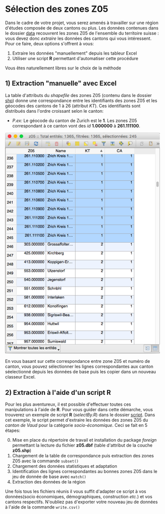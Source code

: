 # Sélection des zones Z05

Dans le cadre de votre projet, vous serez amenés à travailler sur une région d'études composée de deux cantons ou plus. Les données contenues dans le dossier [data](../../data/stats) recouvrent les zones Z05 de l'ensemble du territoire suisse : vous devez donc *extraire* les données des cantons qui vous intéressent. Pour ce faire, deux options s'offrent à vous:

1. Extraire les données "manuellement" depuis les tableur Excel
2. Utiliser une script **R** permettant d'automatiser cette procédure

Vous êtes naturellement libres sur le choix de la méthode

## 1) Extraction "manuelle" avec Excel

La table d'attributs du *shapefile* des zones Z05 (contenu dans le dossier [shp](../../data/shp)) donne une correspondance entre les identifiants des zones Z05 et les géocodes des cantons de 1 à 26 (attribut *KT*). Ces identifiants sont distribués dans l'ordre croissant selon le canton:

- *P.ex:* Le géocode du canton de Zurich est le **1**. Les zones Z05 correspondant à ce canton vont des *id* **1.000000** à **261.111100**.

![alt text](img/qgis_at.png)

En vous basant sur cette correspondance entre zone Z05 et numéro de canton, vous pouvez sélectionner les lignes correspondantes aux canton séelectionné depuis les données de base puis les copier dans un nouveau classeur Excel.

## 2) Extraction à l'aide d'un script **R**

Pour les plus aventureux, il est possible d'effectuer toutes ces manipulations à l'aide de **R**. Pour vous guider dans cette démarche, vous trouverez un exemple de script **R** (*selectBy.R*) dans le dossier [script](script). Dans cet exemple, le script permet d'extraire les données des zones Z05 du *canton de Vaud* pour la catégorie *socio-économique*. Ceci se fait en 5 étapes:

0. Mise en place du répertoire de travail et installation du package *foreign* permettant la lecture du fichier **z05.dbf** (table d'attribut de la couche **z05.shp**) 
1. Chargement de la table de correspondance puis extraction des zones Z05 avec la commande `subset()`
2. Chargement des données statistiques et adaptation
3. Identification des lignes correspondantes au bonnes zones Z05 dans le jeu de donnée de base avec `match()`
4. Extraction des données de la région

Une fois tous les fichiers réunis il vous suffit d'adapter ce script à vos données(socio économiques, démographiques, construction *etc.*) et vos cantons respectifs. N'oubliez pas d'exporter votre nouveau jeu de données à l'aide de la commande `write.csv()`
